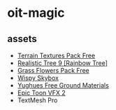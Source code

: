 # oit-magic

## assets

- [Terrain Textures Pack Free](https://assetstore.unity.com/packages/2d/textures-materials/nature/terrain-textures-pack-free-139542)
- [Realistic Tree 9 [Rainbow Tree]](https://assetstore.unity.com/packages/3d/vegetation/trees/realistic-tree-9-rainbow-tree-54622)
- [Grass Flowers Pack Free](https://assetstore.unity.com/packages/2d/textures-materials/nature/grass-flowers-pack-free-138810)
- [Wispy Skybox](https://assetstore.unity.com/packages/2d/textures-materials/sky/wispy-skybox-21737)
- [Yughues Free Ground Materials](https://assetstore.unity.com/packages/2d/textures-materials/floors/yughues-free-ground-materials-13001)
- [Epic Toon VFX 2](https://assetstore.unity.com/packages/vfx/particles/spells/epic-toon-vfx-2-157651)
- TextMesh Pro
